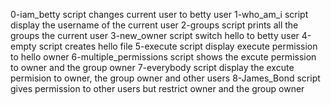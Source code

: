 0-iam_betty script changes current user to betty user
1-who_am_i script display the username of the current user
2-groups script prints all the groups the current user
3-new_owner script switch hello to betty user
4-empty script creates hello file
5-execute script display execute permission to hello owner
6-multiple_permissions script shows the excute permission to owner and the group owner
7-everybody script display the excute permision to owner, the group owner and other users
8-James_Bond script gives permission to other users but restrict owner and the group owner
